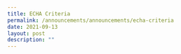 ```yaml
---
title: ECHA Criteria
permalink: /announcements/announcements/echa-criteria
date: 2021-09-13
layout: post
description: ""
---
```


